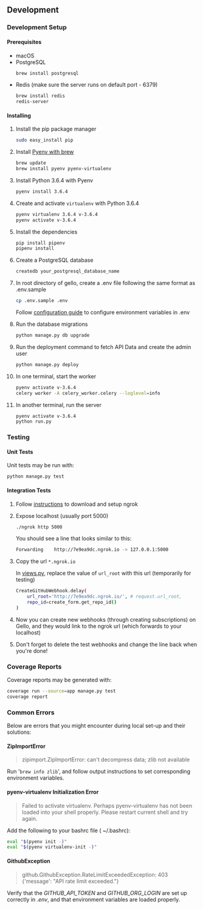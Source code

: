 ## Development

### Development Setup

#### Prerequisites

- macOS
- PostgreSQL 
    ```bash
    brew install postgresql
    ```
- Redis (make sure the server runs on default port - 6379)
    ```bash
    brew install redis
    redis-server
    ```

#### Installing

1. Install the pip package manager

    ```bash
    sudo easy_install pip
    ```

2. Install [Pyenv with brew](https://github.com/pyenv/pyenv#homebrew-on-mac-os-x)

    ```bash
    brew update
    brew install pyenv pyenv-virtualenv
    ```

3. Install Python 3.6.4 with Pyenv

    ```bash
    pyenv install 3.6.4
    ```

4. Create and activate `virtualenv` with Python 3.6.4

    ```bash
    pyenv virtualenv 3.6.4 v-3.6.4
    pyenv activate v-3.6.4
    ```

5. Install the dependencies

    ```bash
    pip install pipenv
    pipenv install
    ```

6. Create a PostgreSQL database

    ```bash
    createdb your_postgresql_database_name
    ```

7. In root directory of gello, create a .env file following the same format as .env.sample

    ```bash
    cp .env.sample .env
    ```
    Follow [configuration guide](configuration.md) to configure environment variables in .env

8. Run the database migrations

    ```bash
    python manage.py db upgrade
    ```

9. Run the deployment command to fetch API Data and create the admin user

    ```bash
    python manage.py deploy
    ```

10. In one terminal, start the worker

    ```bash
    pyenv activate v-3.6.4
    celery worker -A celery_worker.celery --loglevel=info
    ```

11. In another terminal, run the server

    ```bash
    pyenv activate v-3.6.4
    python run.py
    ```

### Testing

#### Unit Tests

Unit tests may be run with:

```bash
python manage.py test
```

#### Integration Tests

1. Follow [instructions](https://ngrok.com/download) to download and setup ngrok

2. Expose localhost (usually port 5000)

    ```bash
    ./ngrok http 5000
    ```
    You should see a line that looks similar to this:

    ```bash
    Forwarding    http://7e9ea9dc.ngrok.io -> 127.0.0.1:5000
    ```
    
3. Copy the url `*.ngrok.io`

    In [views.py](../app/controllers/subscriptions/views.py), replace the value of `url_root` with this url (temporarily for testing)

    ```bash
    CreateGitHubWebhook.delay(
        url_root='http://7e9ea9dc.ngrok.io/', # request.url_root,
        repo_id=create_form.get_repo_id()
    )
    ```
    
4. Now you can create new webhooks (through creating subscriptions) on Gello, and they would link to the ngrok url (which forwards to your localhost)

5. Don't forget to delete the test webhooks and change the line back when you're done!


### Coverage Reports

Coverage reports may be generated with:

```bash
coverage run --source=app manage.py test
coverage report
```

### Common Errors

Below are errors that you might encounter during local set-up and their solutions:

#### ZipImportError
> zipimport.ZipImportError: can't decompress data; zlib not available

Run '`brew info zlib`', and follow output instructions to set corresponding environment variables.
 
#### pyenv-virtualenv Initialization Error
> Failed to activate virtualenv. Perhaps pyenv-virtualenv has not been loaded into your shell properly. Please restart current shell and try again.

Add the following to your bashrc file ( ~/.bashrc):

```bash
eval "$(pyenv init -)"
eval "$(pyenv virtualenv-init -)"
```

#### GithubException
> github.GithubException.RateLimitExceededException: 403 {'message': "API rate limit exceeded."}

Verify that the *GITHUB_API_TOKEN* and *GITHUB_ORG_LOGIN* are set up correctly in *.env*, and that environment variables are loaded properly.
 

